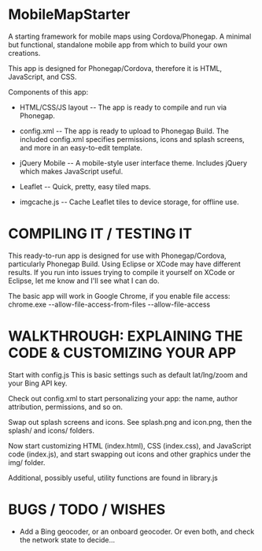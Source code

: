MobileMapStarter
================

A starting framework for mobile maps using Cordova/Phonegap.
A minimal but functional, standalone mobile app from which to build your own creations.

This app is designed for Phonegap/Cordova, therefore it is HTML, JavaScript, and CSS.

Components of this app:

* HTML/CSS/JS layout -- The app is ready to compile and run via Phonegap.

* config.xml -- The app is ready to upload to Phonegap Build. The included config.xml specifies permissions, icons and splash screens, and more in an easy-to-edit template.

* jQuery Mobile -- A mobile-style user interface theme. Includes jQuery which makes JavaScript useful.

* Leaflet -- Quick, pretty, easy tiled maps.

* imgcache.js -- Cache Leaflet tiles to device storage, for offline use.


COMPILING IT / TESTING IT
================

This ready-to-run app is designed for use with Phonegap/Cordova, particularly Phonegap Build. Using Eclipse or XCode may have different results. If you run into issues trying to compile it yourself on XCode or Eclipse, let me know and I'll see what I can do.

The basic app will work in Google Chrome, if you enable file access:
    chrome.exe --allow-file-access-from-files --allow-file-access


WALKTHROUGH: EXPLAINING THE CODE & CUSTOMIZING YOUR APP
================

Start with config.js This is basic settings such as default lat/lng/zoom and your Bing API key.

Check out config.xml to start personalizing your app: the name, author attribution, permissions, and so on.

Swap out splash screens and icons. See splash.png and icon.png, then the splash/ and icons/ folders.

Now start customizing HTML (index.html), CSS (index.css), and JavaScript code (index.js), and start swapping out icons and other graphics under the img/ folder.

Additional, possibly useful, utility functions are found in library.js


BUGS / TODO / WISHES
================

* Add a Bing geocoder, or an onboard geocoder. Or even both, and check the network state to decide...
